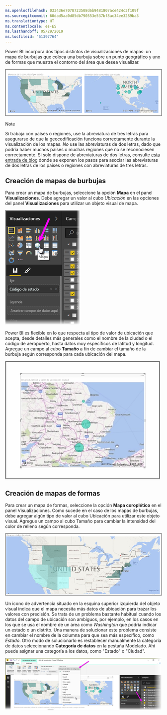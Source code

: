 ```yaml
---
ms.openlocfilehash: 033436e7078723508d6b9481807ace424c3f109f
ms.sourcegitcommit: 60dad5aa0d85db790553e537bf8ac34ee3289ba3
ms.translationtype: HT
ms.contentlocale: es-ES
ms.lasthandoff: 05/29/2019
ms.locfileid: "61397764"
---
```

Power BI incorpora dos tipos distintos de visualizaciones de mapas: un mapa de burbujas que coloca una burbuja sobre un punto geográfico y uno de formas que muestra el contorno del área que desea visualizar.

![](media/3-5-create-map-visualizations/3-5_1.png)

> [!NOTE]
> Si trabaja con países o regiones, use la abreviatura de tres letras para asegurarse de que la geocodificación funciona correctamente durante la visualización de los mapas. *No* use las abreviaturas de dos letras, dado que podría haber muchos países o muchas regiones que no se reconociesen correctamente.
> Si solo dispone de abreviaturas de dos letras, consulte [esta entrada de blog](https://blog.ailon.org/how-to-display-2-letter-country-data-on-a-power-bi-map-85fc738497d6#.yudauacxp) donde se exponen los pasos para asociar las abreviaturas de dos letras de los países o regiones con abreviaturas de tres letras.
> 
> 

## <a name="create-bubble-maps"></a>Creación de mapas de burbujas
Para crear un mapa de burbujas, seleccione la opción **Mapa** en el panel **Visualizaciones**. Debe agregar un valor al cubo *Ubicación* en las opciones del panel **Visualizaciones** para utilizar un objeto visual de mapa.

![](media/3-5-create-map-visualizations/3-5_2.png)

Power BI es flexible en lo que respecta al tipo de valor de ubicación que acepta, desde detalles más generales como el nombre de la ciudad o el código de aeropuerto, hasta datos muy específicos de latitud y longitud. Agregue un campo al cubo **Tamaño** a fin de cambiar el tamaño de la burbuja según corresponda para cada ubicación del mapa.

![](media/3-5-create-map-visualizations/3-5_3.png)

## <a name="create-shape-maps"></a>Creación de mapas de formas
Para crear un mapa de formas, seleccione la opción **Mapa coroplético** en el panel Visualizaciones. Como sucede en el caso de los mapas de burbujas, debe agregar algún tipo de valor al cubo Ubicación para utilizar este objeto visual. Agregue un campo al cubo Tamaño para cambiar la intensidad del color de relleno según corresponda.

![](media/3-5-create-map-visualizations/3-5_4.png)

Un icono de advertencia situado en la esquina superior izquierda del objeto visual indica que el mapa necesita más datos de ubicación para trazar los valores con precisión. Se trata de un problema bastante habitual cuando los datos del campo de ubicación son ambiguos, por ejemplo, en los casos en los que se usa el nombre de un área como *Washington* que podría indicar un estado o un distrito. Una manera de solucionar este problema consiste en cambiar el nombre de la columna para que sea más específico, como *Estado*. Otro modo de solucionarlo es restablecer manualmente la categoría de datos seleccionando **Categoría de datos** en la pestaña Modelado. Ahí puede asignar una categoría a los datos, como "Estado" o "Ciudad".

![](media/3-5-create-map-visualizations/3-5_5.png)

